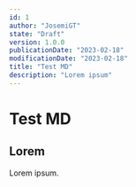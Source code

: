 ```yaml
---
id: 1
author: "JosemiGT"
state: "Draft"
version: 1.0.0
publicationDate: "2023-02-18"
modificationDate: "2023-02-18"
title: "Test MD"
description: "Lorem ipsum"
---
```


# Test MD

## Lorem

Lorem ipsum.
